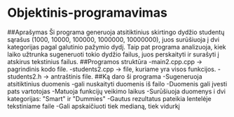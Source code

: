 # Objektinis-programavimas
##Aprašymas
Ši programa generuoja atsitiktinius skirtingo dydžio studentų sąrašus (1000, 10000, 100000, 1000000, 10000000), juos surūšiuoja į dvi kategorijas pagal galutinio pažymio dydį. Taip pat programa analizuoja, kiek laiko užtrunka sugeneruoti tokio dydžio failus, juos perskaityti ir surašyti į atskirus tekstinius failus.
##Programos struktūra
-main2.cpp.cpp -> pagrindinis kodo file.
-students2.cpp -> file, kuriame yra visos funkcijos.
-students2.h -> antraštinis file.
##Ką daro ši programa
-Sugeneruoja atsitiktinius duomenis
-gali nuskaityti duomenis iš failo
-Duomenis gali įvesti pats vartotojas
-Matuoja funkcijų veikimo laikus
-Surūšiuoja duomenys i dvi kategorijas: "Smart" ir "Dummies"
-Gautus rezultatus pateikia lentelėje tekstiniame faile
-Gali apskaičiuoti tiek medianą, tiek vidurkį
